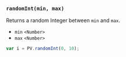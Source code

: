 ### ``randomInt(min, max)``
Returns a random Integer between ``min`` and ``max``.

- `min` `<Number>`
- `max` `<Number>`

```js
var i = PV.randomInt(0, 10);
```
